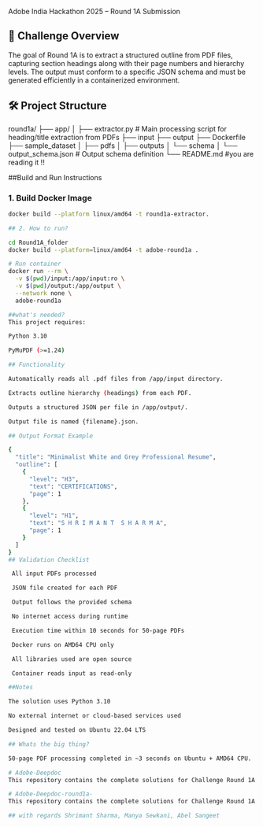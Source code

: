  Adobe India Hackathon 2025 – Round 1A Submission

## 📄 Challenge Overview

The goal of Round 1A is to extract a structured outline from PDF files, capturing section headings along with their page numbers and hierarchy levels. The output must conform to a specific JSON schema and must be generated efficiently in a containerized environment.


## 🛠️ Project Structure

round1a/
├── app/
│ ├── extractor.py # Main processing script for heading/title extraction from PDFs
├── input
├── output
├── Dockerfile 
├── sample_dataset
│ ├── pdfs
│ ├── outputs
│ └── schema
│ └── output_schema.json # Output schema definition
└── README.md #you are reading it !!


##Build and Run Instructions

### 1. Build Docker Image

```bash
docker build --platform linux/amd64 -t round1a-extractor.

## 2. How to run?

cd Round1A_folder
docker build --platform=linux/amd64 -t adobe-round1a .

# Run container
docker run --rm \
  -v $(pwd)/input:/app/input:ro \
  -v $(pwd)/output:/app/output \
  --network none \
  adobe-round1a

##what's needed?
This project requires:

Python 3.10

PyMuPDF (>=1.24)

## Functionality

Automatically reads all .pdf files from /app/input directory.

Extracts outline hierarchy (headings) from each PDF.

Outputs a structured JSON per file in /app/output/.

Output file is named {filename}.json.

## Output Format Example

{
  "title": "Minimalist White and Grey Professional Resume",
  "outline": [
    {
      "level": "H3",
      "text": "CERTIFICATIONS",
      "page": 1
    },
    {
      "level": "H1",
      "text": "S H R I M A N T  S H A R M A",
      "page": 1
    }
  ]
}
## Validation Checklist

 All input PDFs processed

 JSON file created for each PDF

 Output follows the provided schema

 No internet access during runtime

 Execution time within 10 seconds for 50-page PDFs

 Docker runs on AMD64 CPU only

 All libraries used are open source

 Container reads input as read-only

##Notes

The solution uses Python 3.10

No external internet or cloud-based services used

Designed and tested on Ubuntu 22.04 LTS

## Whats the big thing?

50‑page PDF processing completed in ~3 seconds on Ubuntu + AMD64 CPU.

# Adobe-Deepdoc
This repository contains the complete solutions for Challenge Round 1A and Round 1B of the Adobe India Hackathon 2025.

# Adobe-Deepdoc-round1a-
This repository contains the complete solutions for Challenge Round 1A of the Adobe India Hackathon 2025.

## with regards Shrimant Sharma, Manya Sewkani, Abel Sangeet 
